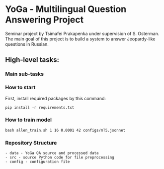 # YoGa - Multilingual Question Answering Project

Seminar project by Tsimafei Prakapenka under supervision of S. Osterman.<br>
The main goal of this project is to build a system to answer Jeopardy-like questions in Russian.


## High-level tasks:

### Main sub-tasks

### How to start
First, install required packages by this command:

`pip install -r requirements.txt`

### How to train model

`bash allen_train.sh 1 16 0.0001 42 configs/mT5.jsonnet`

### Repository Structure
    - data - YoGa QA source and processed data
    - src - source Python code for file preprocessing
    - config - configuration file

